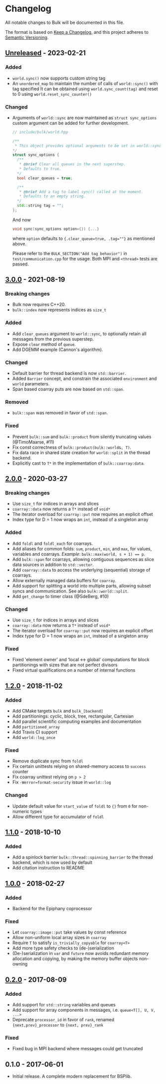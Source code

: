 # Changelog

All notable changes to Bulk will be documented in this file.

The format is based on [Keep a Changelog](https://keepachangelog.com/en/1.0.0/),
and this project adheres to [Semantic
Versioning](https://semver.org/spec/v2.0.0.html).

## [Unreleased] - 2023-02-21

### Added

- `world.sync()` now supports custom string tag
- An `unordered_map` to maintain the number of calls of `world::sync()` with tag specified
  It can be obtained using `world.sync_count(tag)` and 
  reset to 0 using `world.reset_sync_counter()`

### Changed

- Arguments of `world::sync` are now maintained as `struct sync_options`
  custom argument can be added for further development.

  ```cpp
  // include/bulk/world.hpp

  /**
   * This object provides optional arguments to be set in world::sync()
  */
  struct sync_options {
    /**
     * @brief Clear all queues in the next superstep. 
     * Defaults to true.
    */
    bool clear_queues = true;

    /**
     * @brief Add a tag to label sync() called at the moment. 
     * Defaults to an empty string.
    */
    std::string tag = "";
  };
  ```

  And now

  ```cpp
  void sync(sync_options option={}) {...}
  ```

  where `option` defaults to `{.clear_queue=true, .tag=""}` as mentioned above.

  Please refer to the `BULK_SECTION("Add tag behavior")` in `test/communication.cpp`
  for the usage. Both MPI and `<thread>` tests are passed.

## [3.0.0] - 2021-08-19

### Breaking changes

- Bulk now requires C++20.
- `bulk::index` now represents indices as `size_t`

### Added

- Add `clear_queues` argument to `world::sync`, to optionally retain all messages
  from the previous superstep.
- Expose `clear` method of `queue`.
- Add DGEMM example (Cannon's algorithm).

### Changed

- Default barrier for thread backend is now `std::barrier`.
- Added `Barrier` concept, and constrain the associated `environment` and
  `world` parameters.
- Span based coarray puts are now based on `std::span`.
  
### Removed

- `bulk::span` was removed in favor of `std::span`.

### Fixed

- Prevent `bulk::sum` and `bulk::product` from silently truncating values (@TimoMaarse, #11)
- Fix const correctness of `bulk::product(bulk::world&, T)`.
- Fix data race in shared state creation for `world::split` in the thread backend.
- Explicitly cast to `T*` in the implementation of `bulk::coarray:data`.

## [2.0.0] - 2020-03-27

### Breaking changes

- Use `size_t` for indices in arrays and slices
- `coarray::data` now returns a `T*` instead of `void*`
- The iterator overload for `coarray::put` now requires an explicit offset
- Index type for D = 1 now wraps an `int`, instead of a singleton array

### Added

- Add `foldl` and `foldl_each` for coarrays.
- Add aliases for common folds: `sum`, `product`, `min`, and `max`, for values, variables and coarrays. _Example_: `bulk::max(world, s + 1) == p`.
- Add `bulk::span` for coarrays, allowing contiguous sequences as slice data
  sources in addition to `std::vector`.
- Add `coarray::data` to access the underlying (sequential) storage of coarrays.
- Allow externally managed data buffers for `coarray`.
- Add support for splitting a world into multiple parts, allowing subset syncs and communication. See also `bulk::world::split`.
- Add `get_change` to timer class (@SdeBerg, #10)

### Changed

- Use `size_t` for indices in arrays and slices
- `coarray::data` now returns a `T*` instead of `void*`
- The iterator overload for `coarray::put` now requires an explicit offset
- Index type for D = 1 now wraps an `int`, instead of a singleton array

### Fixed

- Fixed 'element owner' and 'local <-> global' computations for block
  partitionings with sizes that are not perfect divisors
- Fixed virtual qualifications on a number of internal functions

## [1.2.0] - 2018-11-02

### Added

- Add CMake targets `bulk` and `bulk_[backend]`
- Add partitionings: cyclic, block, tree, rectangular, Cartesian
- Add parallel scientific computing examples and documentation
- Add `partitioned_array`
- Add Travis CI support
- Add `world::log_once`

### Fixed

- Remove duplicate sync from `foldl`
- Fix certain unittests relying on shared-memory access to `success` counter
- Fix coarray unittest relying on `p > 2`
- Fix `-Werror=format-security` issue in `world::log`

### Changed

- Update default value for `start_value` of `foldl` to `{}` from `0` for
  non-numeric types
- Allow different type for accumulator of `foldl`

## [1.1.0] - 2018-10-10

### Added

- Add a spinlock barrier `bulk::thread::spinning_barrier` to the thread
  backend, which is now used by default
- Add citation instruction to README

## [1.0.0] - 2018-02-27

### Added

- Backend for the Epiphany coprocessor

### Fixed

- Let `coarray::image::put` take values by const reference
- Allow non-uniform local array sizes in `coarray`
- Require `T` to satisfy `is_trivially_copyable` for `coarray<T>`
- Add more type safety checks to (de-)serialization
- (De-)serialization in `var` and `future` now avoids redundant memory
  allocation and copying, by making the memory buffer objects non-owning

## [0.2.0] - 2017-08-09

### Added

- Add support for `std::string` variables and queues
- Add support for array components in messages, i.e. `queue<T[], U, V, ...>`
- Deprecate `processor_id` in favor of `rank`, renamed `{next,prev}_processor`
  to `{next, prev}_rank`

### Fixed

- Fixed bug in MPI backend where messages could get truncated

## 0.1.0 - 2017-06-01

- Initial release. A complete modern replacement for BSPlib.

[Unreleased]: https://github.com/jwbuurlage/bulk/compare/v3.0.0...develop
[3.0.0]: https://github.com/jwbuurlage/bulk/compare/v2.0.0...v3.0.0
[2.0.0]: https://github.com/jwbuurlage/bulk/compare/v1.2.0...v2.0.0
[1.2.0]: https://github.com/jwbuurlage/bulk/compare/v1.1.0...v1.2.0
[1.1.0]: https://github.com/jwbuurlage/bulk/compare/v1.0.0...v1.1.0
[1.0.0]: https://github.com/jwbuurlage/bulk/compare/v0.2.0...v1.0.0
[0.2.0]: https://github.com/jwbuurlage/bulk/compare/v0.1.0...v0.2.0
